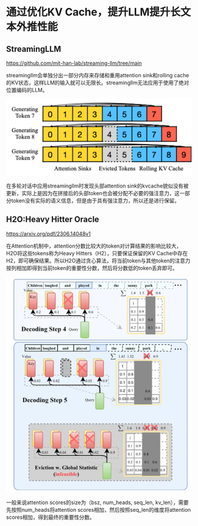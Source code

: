 # 通过优化KV Cache，提升LLM提升长文本外推性能

## StreamingLLM

https://github.com/mit-han-lab/streaming-llm/tree/main

streamingllm会单独分出一部分内存来存储和重用attention sink和rolling cache的KV状态，这样LLM的输入就可以无限长。streamingllm无法应用于使用了绝对位置编码的LLM。

![](/img/1.png)

在多轮对话中应用streamingllm时发现头部attention sink的kvcache貌似没有被更新，实际上是因为在拼接后的头部token也会被分配不必要的强注意力，这一部分token没有实际的语义信息，但是由于具有强注意力，所以还是进行保留。

## H2O:Heavy Hitter Oracle

https://arxiv.org/pdf/2306.14048v1

在Attention机制中，attention分数比较大的token对计算结果的影响比较大，H2O将这些tokens称为Heavy Hitters（H2），只要保证保留的KV Cache中存在H2，即可确保结果。所以H2O通过贪心算法，将当前token与其他token的注意力按列相加即得到当前token的重要性分数，然后将分数低的token丢弃即可。

![image.png](/img/1720167597632-482e02cf-a37d-4429-92af-b2f6467cbca4.png)



一般来说attention scores的size为（bsz, num_heads, seq_len, kv_len），需要先按照num_heads将attention scores相加，然后按照seq_len的维度将attention scores相加，得到最终的重要性分数。
